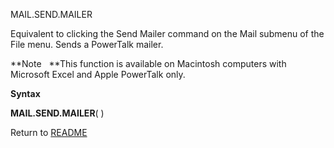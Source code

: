 MAIL.SEND.MAILER

Equivalent to clicking the Send Mailer command on the Mail submenu of
the File menu. Sends a PowerTalk mailer.

**Note&nbsp;&nbsp;&nbsp;**This function is available on Macintosh
computers with Microsoft Excel and Apple PowerTalk only.

**Syntax**

**MAIL.SEND.MAILER**( )



Return to [README](README.md)

